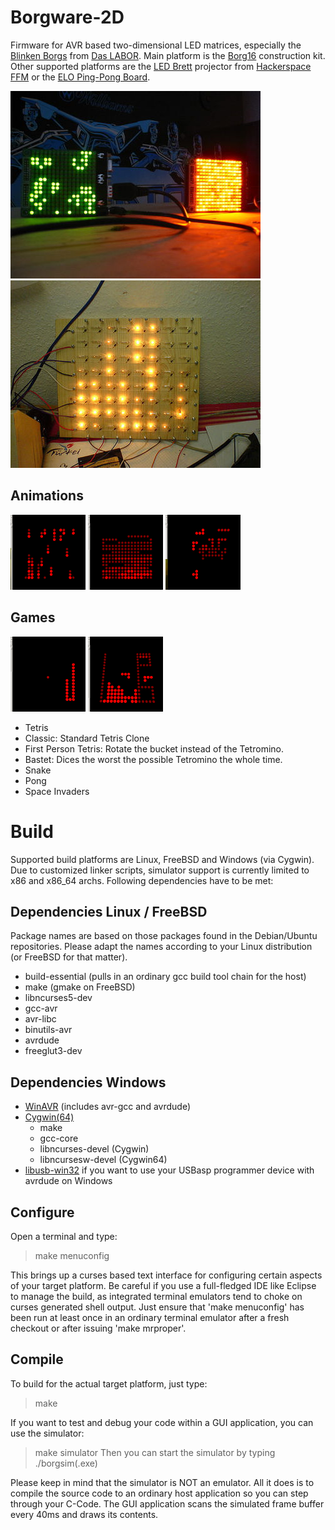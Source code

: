 Borgware-2D
===========

Firmware for AVR based two-dimensional LED matrices, especially the
[Blinken Borgs](http://www.das-labor.org/wiki/Blinken_Borgs) from
[Das LABOR](http://das-labor.org/index.en.php).
Main platform is the [Borg16](http://www.das-labor.org/wiki/Borg16) construction
kit. Other supported platforms are the
[LED Brett](http://www.hackerspace-ffm.de/wiki/index.php?title=LedBrett)
projector from [Hackerspace FFM](http://www.hackerspace-ffm.de) or the 
[ELO Ping-Pong Board](http://www.elo-web.de/elo/mikrocontroller-und-programmierung/ping-pong/das-franzis-pingpong).

![Small Borg16](/doc/img/Borg16-small.jpg)
![Glow Lamp Borg](/doc/img/Glow_Lamp_Borg.jpg)
 
Animations
----------

![Matrix](/doc/img/anim-matrix.png)
![Fire](/doc/img/anim-feuer.png)
![Scrolling Text](/doc/img/anim-scroll.png)


Games
-----

![Snake](/doc/img/game-snake.png)
![Tetris](/doc/img/game-tetris.png)

* Tetris
 * Classic: Standard Tetris Clone
 * First Person Tetris: Rotate the bucket instead of the Tetromino.
 * Bastet: Dices the worst the possible Tetromino the whole time.
* Snake
* Pong
* Space Invaders


Build
=====

Supported build platforms are Linux, FreeBSD and Windows (via Cygwin). Due to
customized linker scripts, simulator support is currently limited to x86 and
x86_64 archs. Following dependencies have to be met:

Dependencies Linux / FreeBSD
----------------------------

Package names are based on those packages found in the Debian/Ubuntu
repositories. Please adapt the names according to your Linux distribution (or
FreeBSD for that matter).

* build-essential (pulls in an ordinary gcc build tool chain for the host)
* make (gmake on FreeBSD)
* libncurses5-dev
* gcc-avr
* avr-libc
* binutils-avr
* avrdude
* freeglut3-dev

Dependencies Windows
--------------------

* [WinAVR](http://winavr.sourceforge.net) (includes avr-gcc and avrdude)
* [Cygwin(64)](http://www.cygwin.com/)
  * make
  * gcc-core
  * libncurses-devel (Cygwin)
  * libncursesw-devel (Cygwin64)
* [libusb-win32](http://sourceforge.net/apps/trac/libusb-win32/wiki) if you
  want to use your USBasp programmer device with avrdude on Windows

Configure
---------

Open a terminal and type:
 > make menuconfig

This brings up a curses based text interface for configuring certain aspects of
your target platform. Be careful if you use a full-fledged IDE like Eclipse to
manage the build, as integrated terminal emulators tend to choke on curses
generated shell output. Just ensure that 'make menuconfig' has been run at least
once in an ordinary terminal emulator after a fresh checkout or after issuing
'make mrproper'.

Compile
-------

To build for the actual target platform, just type:
 > make 

If you want to test and debug your code within a GUI application, you can use
the simulator:
 > make simulator
Then you can start the simulator by typing ./borgsim(.exe)

Please keep in mind that the simulator is NOT an emulator. All it does is to
compile the source code to an ordinary host application so you can step
through your C-Code. The GUI application scans the simulated frame buffer every
40ms and draws its contents.
